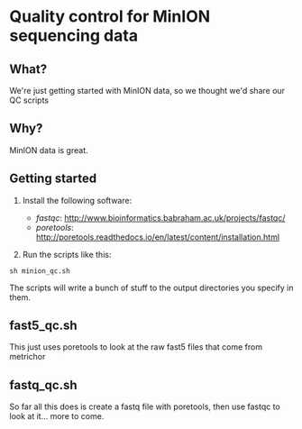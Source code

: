 # Quality control for MinION sequencing data

## What?

We're just getting started with MinION data, so we thought we'd share our QC scripts

## Why? 

MinION data is great.

## Getting started

1. Install the following software: 

	* *fastqc*: http://www.bioinformatics.babraham.ac.uk/projects/fastqc/
	* *poretools*: http://poretools.readthedocs.io/en/latest/content/installation.html

2. Run the scripts like this:

```
sh minion_qc.sh
```

The scripts will write a bunch of stuff to the output directories you specify in them.

## fast5_qc.sh

This just uses poretools to look at the raw fast5 files that come from metrichor

## fastq_qc.sh

So far all this does is create a fastq file with poretools, then use fastqc to look at it... more to come.